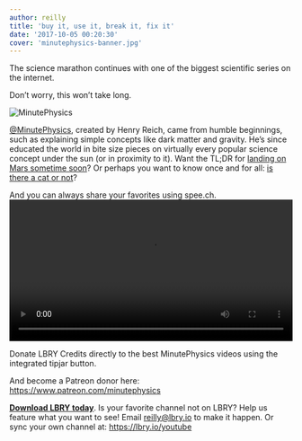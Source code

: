 ```yaml
---
author: reilly
title: 'buy it, use it, break it, fix it'
date: '2017-10-05 00:20:30'
cover: 'minutephysics-banner.jpg'
---
```

The science marathon continues with one of the biggest scientific series on the internet.

Don’t worry, this won’t take long.

![MinutePhysics](/img/news/minutephysics-inline.jpg)

[@MinutePhysics](https://open.lbry.io/%40MinutePhysics), created by Henry Reich, came from humble beginnings, such as explaining simple concepts like dark matter and gravity. He’s since educated the world in bite size pieces on virtually every popular science concept under the sun (or in proximity to it). Want the TL;DR for [landing on Mars sometime soon](https://open.lbry.io/why-it-s-hard-to-land-on-mars)? Or perhaps you want to know once and for all: [is there a cat or not](https://open.lbry.io/how-to-teleport-schro-dinger-s-cat)?

And you can always share your favorites using spee.ch.
<video width="100%" controls src="https://spee.ch/c643a3bdc9185e0a54cde7ff69b721660c71129e/how-perspective-shapes-reality.mp4"/></video>

Donate LBRY Credits directly to the best MinutePhysics videos using the integrated tipjar button.

And become a Patreon donor here: https://www.patreon.com/minutephysics

**[Download LBRY today](https://lbry.io/get)**. Is your favorite channel not on LBRY? Help us feature what you want to see! Email reilly@lbry.io to make it happen. Or sync your own channel at: https://lbry.io/youtube
